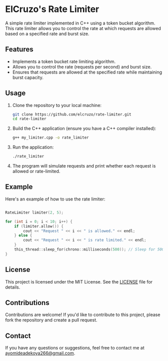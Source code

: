 # ElCruzo's Rate Limiter

A simple rate limiter implemented in C++ using a token bucket algorithm. This rate limiter allows you to control the rate at which requests are allowed based on a specified rate and burst size.

## Features

- Implements a token bucket rate limiting algorithm.
- Allows you to control the rate (requests per second) and burst size.
- Ensures that requests are allowed at the specified rate while maintaining burst capacity.

## Usage

1. Clone the repository to your local machine:

   ```bash
   git clone https://github.com/elcruzo/rate-limiter.git
   cd rate-limiter
   ```

2. Build the C++ application (ensure you have a C++ compiler installed):

   ```bash
   g++ my_limiter.cpp -o rate_limiter
   ```

3. Run the application:

   ```bash
   ./rate_limiter
   ```

4. The program will simulate requests and print whether each request is allowed or rate-limited.

## Example

Here's an example of how to use the rate limiter:

```cpp

RateLimiter limiter(2, 5);

for (int i = 0; i < 10; i++) {
    if (limiter.allow()) {
        cout << "Request " << i << " is allowed." << endl;
    } else {
        cout << "Request " << i << " is rate limited." << endl;
    }
    this_thread::sleep_for(chrono::milliseconds(500)); // Sleep for 500 milliseconds between requests
}
```

## License

This project is licensed under the MIT License. See the [LICENSE](LICENSE) file for details.

## Contributions

Contributions are welcome! If you'd like to contribute to this project, please fork the repository and create a pull request.

## Contact

If you have any questions or suggestions, feel free to contact me at ayomideadekoya266@gmail.com.
